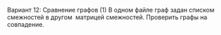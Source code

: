 Вариант 12: Сравнение графов (1)
В одном файле граф задан списком смежностей в другом ­ матрицей смежностей. Проверить графы на
совпадение.
